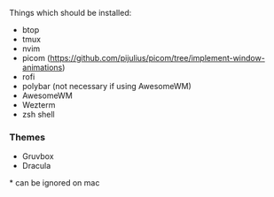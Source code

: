 Things which should be installed:

- btop
- tmux
- nvim
- picom (https://github.com/pijulius/picom/tree/implement-window-animations)
- rofi
- polybar (not necessary if using AwesomeWM)
- AwesomeWM
- Wezterm
- zsh shell

### Themes
- Gruvbox
- Dracula

\* can be ignored on mac
